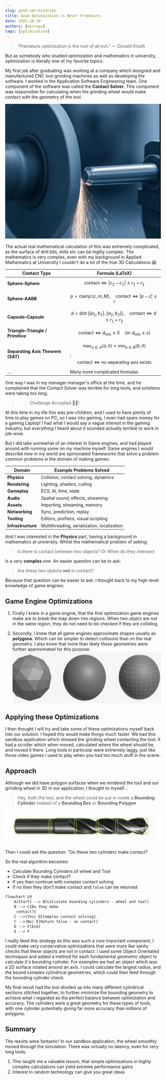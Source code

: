 ```yaml
---
slug: good-optimization
title: Good Optimization is Never Premature
date: 2025-10-30
authors: [derrops]
tags: [optimization]
---
```


> “Premature optimization is the root of all evil.”
> — <cite>Donald Knuth</cite>

But as somebody who studied optimization and mathematics in university, optimization is literally one of my favorite topics.

My first job after graduating was working at a company which designed and manufactured CNC tool grinding machines as well as developing the software. I worked in the Application Software Engineering team. One component of the software was called the **Contact Solver**. This component was responsible for calculating when the grinding wheel would make contact with the geometry of the tool.

![tool.png](./tool.png)

The actual real mathematical calculation of this was extremely complicated, as the surface of drill bits, mills etc can be highly complex. The mathematics is very complex, even with my background in Applied Mathematics at University I couldn't do a lot of the true 3D Calculations 😱

| **Contact Type**                  | **Formula (LaTeX)**                                                                                                                                 |
| --------------------------------- | --------------------------------------------------------------------------------------------------------------------------------------------------- |
| **Sphere–Sphere**                 | $$\text{contact} \iff \|c_2 - c_1\| \le r_1 + r_2$$                                                                                                 |
| **Sphere–AABB**                   | $$p = \operatorname{clamp}(c, m, M), \quad \text{contact} \iff \|p - c\| \le r$$                                                                    |
| **Capsule–Capsule**               | $$d = \operatorname{dist}([a_1, b_1], [a_2, b_2]), \quad \text{contact} \iff d \le r_1 + r_2$$                                                      |
| **Triangle–Triangle / Primitive** | $$\text{contact} \iff d_{\min} \le 0 \quad (\text{or } d_{\min} \le \varepsilon)$$                                                                  |
| **Separating Axis Theorem (SAT)** | $$\max_{a \in A} \langle a, \hat{n} \rangle < \min_{b \in B} \langle b, \hat{n} \rangle$$; $$\text{contact} \iff \text{no separating axis exists}$$ |
| ...                               | Many more complicated formulas                                                                                                                      |

One way I was in my manager manager's office at the time, and he complained that the Contact Solver was terrible for long tools, and solutions were taking too long.

> > Challenge Accepted 🦸‍♂️!

At this time in my life this was pre-children, and I used to have plenty of time to play games on PC, so I was into gaming, I even had spare money for a gaming Laptop! I had what I would say a vague interest in the gaming industry, but everything I heard about it sounded actually terrible to work in job-wise.

But I did take somewhat of an interest in Game engines, and had played around with running some on my machine myself. Game engines I would describe now in my world are opinionated frameworks that solve a problem common problems in the domain of making games:

| Domain             | Example Problems Solved                     |
| ------------------ | ------------------------------------------- |
| **Physics**        | Collision, contact solving, dynamics        |
| **Rendering**      | Lighting, shaders, culling                  |
| **Gameplay**       | ECS, AI, time, state                        |
| **Audio**          | Spatial sound, effects, streaming           |
| **Assets**         | Importing, streaming, memory                |
| **Networking**     | Sync, prediction, replay                    |
| **Tooling**        | Editors, profilers, visual scripting        |
| **Infrastructure** | Multithreading, serialization, localization |

And I was interested in the **Physics** part, having a background in mathematics at university. Whilst the mathematical problem of asking:

> Is there is contact between two objects? Or When do they intersect

Is a very **complex** one. An easier question can be to ask:

> Are these two objects **not** in contact?

Because that question can be easier to ask. I thought back to my high-level knowledge of game engines:

## Game Engine Optimizations

1. Firstly I knew in a game engine, that the first optimization game engines make are to break the map down into regions. When two object are not in the same region, they do not need to be checked if they are colliding.

2. Secondly, I knew that all game engines approximate shapes usually as **polygons**. Which can be simpler to detect collisions than on the real geometry. I also knew that more than likely these geometries were further approximated for this purpose.
   ![polygons.png](./polygons.png)

## Applying these Optimizations

I then thought I will try and take some of these optimizations myself back into our solution. I hoped this would make things much faster. We had this sandbox application which showed the grinding wheel contacting the tool. It had a scroller which when moved, calculated where the wheel should be, and moved it there. Long tools in particular were extremely laggy, just like those video games I used to play when you had too much stuff in the scene.

## Approach

Although we did have polygon surfaces when we rendered the tool and our grinding wheel in 3D in our application, I thought to myself...

> Hey, both the tool, and the wheel could be put in inside a **Bounding Cylinder** instead of a **Bounding Box** or **Bounding Polygon**

![bounded-tool](./bounded-tool.png)

Then I could ask the question: "Do these two cylinders make contact?

So the real algorithm becomes:

- Calculate Bounding Cylinders of wheel and Tool
- Check if they make contact?
- If yes then continue with complex contact solving
- If no then they don't make contact and `false` can be returned

```mermaid
flowchart LR
    A[Start] --> B[Calculate bounding cylinders - wheel and tool]
    B --> C{Do they make
     contact?}
    C -->|Yes| D[Complex contact solving]
    C -->|No| E[Return false - no contact]
    D --> F[End]
    E --> F
```

I really liked this strategy as this was such a core important component, I could make very conservative optimizations that were more like sanity checks that these objects are not in contact. I used some Object Orientated techniques and added a method for each fundamental geometric object to calculate it's bounding cylinder. For examples we had an object which was a 2D surface rotated around an axis. I could calculate the largest radius, and the bound complex cylindrical geometries, which could then feed through the bounding cylinder check.

My final result had the tool divided up into many different cylindrical sections stitched together, to further minimize the bounding geometry to achieve what I regarded as the perfect balance between optimization and accuracy. The cylinders were a great geometry for these types of tools, with one cylinder potentially giving far more accuracy than millions of polygons.

## Summary

The results were fantastic! In our sandbox application, the wheel smoothly moved through the simulation. There was virtually no latency, even for very long tools.

1. This taught me a valuable lesson, that simple optimizations in highly complex calculations can yield extreme performance gains
2. Interest in random technology can give you great ideas
